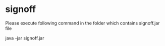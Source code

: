 # signoff

Please execute following command in the folder which contains signoff.jar file

java -jar signoff.jar